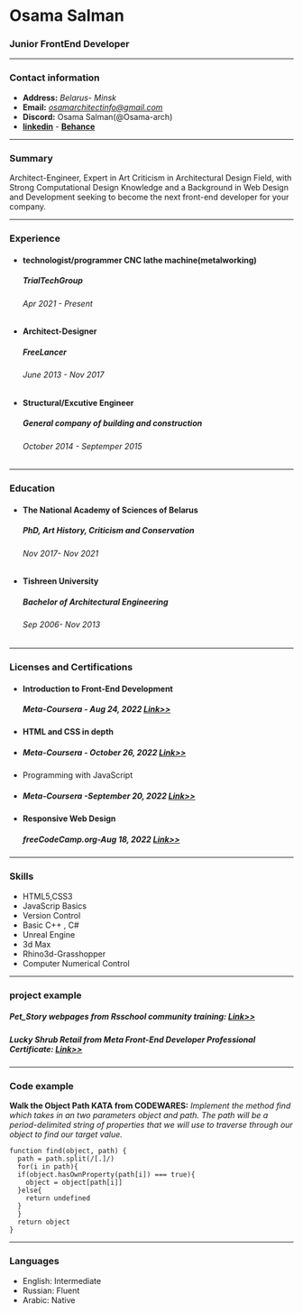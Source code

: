 # **Osama Salman**

### Junior FrontEnd Developer

---

### **Contact information**

- **Address:** _Belarus- Minsk_
- **Email:** *osamarchitectinfo@gmail.com*
- **Discord:** Osama Salman(@Osama-arch)
- [**linkedin**](https://www.linkedin.com/in/osama-salman-577926166) - [**Behance** ](https://www.behance.net/sosama5352a78)


---

### **Summary**
Architect-Engineer, Expert in Art Criticism in Architectural Design Field, with Strong Computational Design Knowledge and a Background in Web Design and Development seeking to become the next front-end developer for your company.

---

### **Experience**

- #### technologist/programmer CNC lathe machine(metalworking)

  ##### TrialTechGroup

  ###### Apr 2021 - Present

- #### Architect-Designer

  ##### FreeLancer

  ###### June 2013 - Nov 2017

- #### Structural/Excutive Engineer

  ##### General company of building and construction

  ###### October 2014 - Septemper 2015

---

### **Education**

- #### The National Academy of Sciences of Belarus

  ##### PhD, Art History, Criticism and Conservation

  ###### Nov 2017- Nov 2021

- #### Tishreen University

  ##### Bachelor of Architectural Engineering

  ###### Sep 2006- Nov 2013

---

### **Licenses and Certifications**

- #### Introduction to Front-End Development

  ##### Meta-Coursera - Aug 24, 2022 [Link>>](https://coursera.org/share/555c35d3d3f0f3633ba6d80ac34e7574)
  
- #### HTML and CSS in depth
- ##### Meta-Coursera - October 26, 2022 [Link>>](https://coursera.org/share/f4b071d754e6e0f248719f404591cd43)

-  Programming with JavaScript
-  ##### Meta-Coursera -September 20, 2022 [Link>>](https://coursera.org/share/10562162660ee15beff07a8a26fa3d9c)

- #### Responsive Web Design

  ##### freeCodeCamp.org-Aug 18, 2022 [Link>>](https://freecodecamp.org/certification/Osama-Arch/responsive-web-design)

---

### **Skills**

- HTML5,CSS3
- JavaScrip Basics
- Version Control
- Basic C++ , C#
- Unreal Engine
- 3d Max
- Rhino3d-Grasshopper
- Computer Numerical Control

---
### **project example**
##### Pet_Story webpages from Rsschool community training: [Link>>](https://osama-arch.github.io/Pet_Story/src/main/)
##### Lucky Shrub Retail from Meta Front-End Developer Professional Certificate: [Link>>](https://osama-arch.github.io/meta-portfolio/index.html)
---
### **Code example**

**Walk the Object Path KATA from CODEWARES:** _Implement the method find which takes in an two parameters object and path. The path will be a period-delimited string of properties that we will use to traverse through our object to find our target value._

```
function find(object, path) {
  path = path.split(/[.]/)
  for(i in path){
  if(object.hasOwnProperty(path[i]) === true){
    object = object[path[i]]
  }else{
    return undefined
  }
  }
  return object
}
```
----------
### **Languages**
- English: Intermediate
- Russian: Fluent
- Arabic: Native
